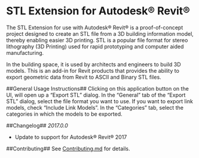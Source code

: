 STL Extension for Autodesk® Revit®
===========

The STL Extension for use with Autodesk® Revit® is a proof-of-concept project designed to create an STL file from a 3D building information model, thereby enabling easier 3D printing. STL is a popular file format for stereo lithography (3D Printing) used for rapid prototyping and computer aided manufacturing.
 
In the building space, it is used by architects and engineers to build 3D models. This is an add-in for Revit products that provides the ability to export geometric data from Revit to ASCII and Binary STL files.

##General Usage Instructions##
Clicking on this application button on the UI, will open up a “Export STL” dialog. In the “General” tab of the “Export STL” dialog, select the file format you want to use. If you want to export link models, check “Include Link Models”. In the “Categories” tab, select the categories in which the models to be exported.

##Changelog##
*2017.0.0*
- Update to support for Autodesk® Revit® 2017

##Contributing##
See [Contributing.md](Contributing.md) for details.